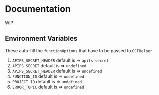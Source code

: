 # Documentation

WIP

## Environment Variables

These auto-fill the `functionOptions` that have to be passed to `GCFHelper`.

1. `APIFS_SECRET_HEADER` default is => `apifs-secret`
2. `APIFS_SECRET` default is => `undefined`
3. `APIFS_SECRET_HEADER` default is => `undefined`
4. `FUNCTION_ID` default is => `undefined`
5. `PROJECT_ID` default is => `undefined`
6. `ERROR_TOPIC` default is => `undefined`
